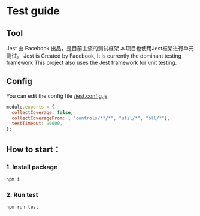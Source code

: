 # Test guide

## Tool 
Jest 由 Facebook 出品，是目前主流的测试框架
本项目也使用Jest框架进行单元测试。
Jest is Created by Facebook,  It is currently the dominant testing framework
This project also uses the Jest framework for unit testing.

## Config

You can edit the config file [/jest.config.js](/jest.config.js).

```javascript
module.exports = {
  collectCoverage: false,
  collectCoverageFrom: [ "controls/**/*", "util/*", "bll/*"],
  testTimeout: 90000,
};

```

## How to start：

### 1. Install package
```javascript
npm i
```
### 2. Run test

```javascript
npm run test
```
